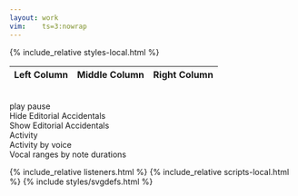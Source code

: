 ```yaml
---
layout: work
vim:    ts=3:nowrap
---
```


{% include_relative styles-local.html %}

<script async src="https://www.googletagmanager.com/gtag/js?id=G-38882FHV3H"></script>
<script>
  window.dataLayer = window.dataLayer || [];
  function gtag(){dataLayer.push(arguments);}
  gtag('js', new Date());

  gtag('config', 'G-38882FHV3H');
</script>

<audio id="audio"></audio>

<table id="work-info">
   <thead>
       <tr>
           <th class="left-column">Left Column</th>
           <th class="middle-column">Middle Column</th>
           <th class="right-column">Right Column</th>
       </tr>
   </thead>
   <tbody id="work-info-body"></tbody>
</table>

<br>

<div id="external-info"></div>

<div id="analysis-plots">
	<div id="activity-merged-notitle-display" class="analysis-plot hidden"></div>
	<div id="activity-separate-notitle-display" class="analysis-plot hidden"></div>
	<div id="prange-duration-display" class="analysis-plot hidden"></div>   
</div>

<div id="button-container" class="button-container">
    <div id="audiobutton-container">
        <span id="audiobutton-play" class="play" onclick="DATA1520.audio.play();">play</span>
        <span id="audiobutton-pause" class="pause hidden" onclick="DATA1520.audio.pause();">pause</span>
    </div>
    <div id="accidentalSelect">
       <div class="button hide" onclick="displayNoAccidentals()">Hide Editorial Accidentals</div>
       <div class="button show hidden" onclick="displayAccidentals()">Show Editorial Accidentals</div>
    </div>
    <div id="activity-merged-notitle" data-ext="png" class="analysis-toggle button">Activity</div>
    <div id="activity-separate-notitle" data-ext="png" class="analysis-toggle button">Activity by voice</div>
    <div id="prange-duration" data-ext="svg" class="analysis-toggle button">Vocal ranges by note durations</div>
</div>

<script type="text/x-humdrum" id="my-score"></script>

<div id="work-footer"></div>

{% include_relative listeners.html %}
{% include_relative scripts-local.html %}
{% include styles/svgdefs.html %}



